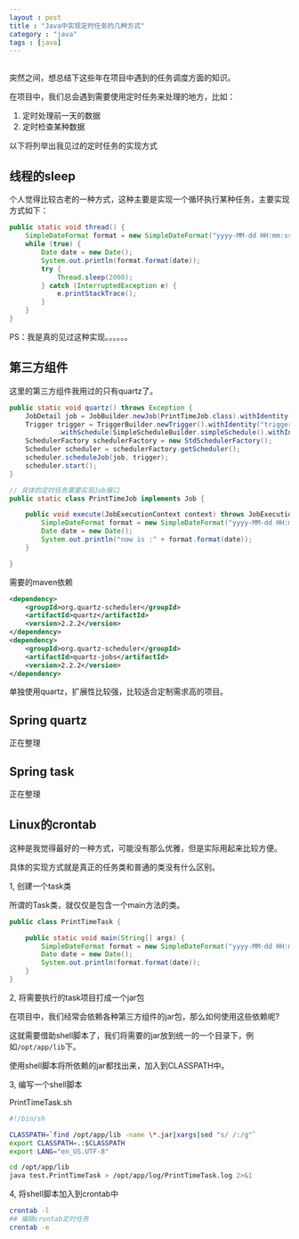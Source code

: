 ```yaml
---
layout : post
title : "Java中实现定时任务的几种方式"
category : "java"
tags : [java]
---
```


##

突然之间，想总结下这些年在项目中遇到的任务调度方面的知识。

在项目中，我们总会遇到需要使用定时任务来处理的地方，比如：

1. 定时处理前一天的数据
2. 定时检查某种数据

以下将列举出我见过的定时任务的实现方式

## 线程的sleep

个人觉得比较古老的一种方式，这种主要是实现一个循环执行某种任务，主要实现方式如下：

```java
public static void thread() {
    SimpleDateFormat format = new SimpleDateFormat("yyyy-MM-dd HH:mm:ss");
    while (true) {
        Date date = new Date();
        System.out.println(format.format(date));
        try {
            Thread.sleep(2000);
        } catch (InterruptedException e) {
            e.printStackTrace();
        }
    }
}
```

PS：我是真的见过这种实现。。。。。。

## 第三方组件

这里的第三方组件我用过的只有quartz了。

```java
public static void quartz() throws Exception {
    JobDetail job = JobBuilder.newJob(PrintTimeJob.class).withIdentity("job1", "group1").build();
    Trigger trigger = TriggerBuilder.newTrigger().withIdentity("trigger1", "group1").startNow()
            .withSchedule(SimpleScheduleBuilder.simpleSchedule().withIntervalInSeconds(5).repeatForever()).build();
    SchedulerFactory schedulerFactory = new StdSchedulerFactory();
    Scheduler scheduler = schedulerFactory.getScheduler();
    scheduler.scheduleJob(job, trigger);
    scheduler.start();
}

// 具体的定时任务需要实现Job接口
public static class PrintTimeJob implements Job {

    public void execute(JobExecutionContext context) throws JobExecutionException {
        SimpleDateFormat format = new SimpleDateFormat("yyyy-MM-dd HH:mm:ss");
        Date date = new Date();
        System.out.println("now is :" + format.format(date));
    }

}
```

需要的maven依赖

```xml
<dependency>
    <groupId>org.quartz-scheduler</groupId>
    <artifactId>quartz</artifactId>
    <version>2.2.2</version>
</dependency>
<dependency>
    <groupId>org.quartz-scheduler</groupId>
    <artifactId>quartz-jobs</artifactId>
    <version>2.2.2</version>
</dependency>
```

单独使用quartz，扩展性比较强，比较适合定制需求高的项目。

## Spring quartz

正在整理

## Spring task

正在整理

## Linux的crontab

这种是我觉得最好的一种方式，可能没有那么优雅，但是实际用起来比较方便。

具体的实现方式就是真正的任务类和普通的类没有什么区别。

1, 创建一个task类

所谓的Task类，就仅仅是包含一个main方法的类。

```java
public class PrintTimeTask {

    public static void main(String[] args) {
        SimpleDateFormat format = new SimpleDateFormat("yyyy-MM-dd HH:mm:ss");
        Date date = new Date();
        System.out.println(format.format(date));
    }
}
```

2, 将需要执行的task项目打成一个jar包

在项目中，我们经常会依赖各种第三方组件的jar包，那么如何使用这些依赖呢?

这就需要借助shell脚本了，我们将需要的jar放到统一的一个目录下，例如`/opt/app/lib`下。

使用shell脚本将所依赖的jar都找出来，加入到CLASSPATH中。

3, 编写一个shell脚本

PrintTimeTask.sh

```sh
#!/bin/sh

CLASSPATH=`find /opt/app/lib -name \*.jar|xargs|sed "s/ /:/g"`
export CLASSPATH=.:$CLASSPATH
export LANG="en_US.UTF-8"

cd /opt/app/lib
java test.PrintTimeTask > /opt/app/log/PrintTimeTask.log 2>&1
```

4, 将shell脚本加入到crontab中

```sh
crontab -l
## 编辑crontab定时任务
crontab -e
```

